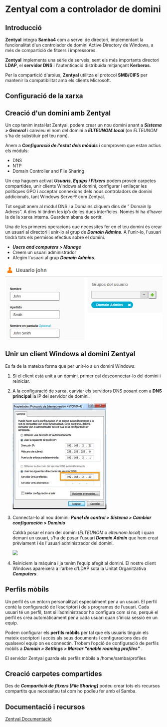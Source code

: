 # Zentyal com a controlador de domini

## Introducció

**Zentyal** integra **Samba4** com a servei de directori, implementant la funcionalitat d'un controlador de domini Active Directory de Windows, a més de compartició de fitxers i impressores.

**Zentyal** implementa una sèrie de serveis, sent els més importants directori **LDAP**, el **servidor DNS** i l'autenticació distribuïda mitjançant **Kerberos**.

Per la compartició d'arxius, **Zentyal** utilitza el protocol **SMB/CIFS** per mantenir la compatibilitat amb els clients Microsoft.

## Configuració de la xarxa

## Creació d'un domini amb Zentyal

Un cop tenim instal·lat Zentyal, podem crear un nou domini anant a _**Sistema &gt; General**_ i canvieu el nom del domini a _**ELTEUNOM.local**_ \(on _ELTEUNOM_ s'ha de substituir pel teu nom\).

Anem a _**Configuració de l'estat dels mòduls**_ i comprovem que estan actius els mòduls:

* DNS
* NTP
* Domain Controller and File Sharing

Un cop haguem activat _**Usuaris, Equips i Fitxers**_ podem proveir carpetes compartides, unir clients Windows al domini, configurar i enllaçar les polítiques GPO i acceptar connexions dels nous controladors de domini addicionals, tant Windows Server® com Zentyal.

Tot seguit anem al mòdul DNS i a Domains cliquem dins de ” Domain Ip Adress”. A dins hi tindrm les ip’s de les dues interfícies. Només hi ha d’haver la de la xarxa interna. Guardem abans de sortir.

Una de les primeres operacions que necessites fer en el teu domini és crear un usuari al directori i unir-lo al grup de _**Domain Admins**_. A l'unir-lo, l'usuari tindrà tots els permisos efectius sobre el domini.

* _**Users and computers &gt; Manage**_
* Creem un usuari administrador
* Afegim l'usuari al grup _**Domain Admins**_.

![](../../.gitbook/assets/zentyal-users.png)

## Unir un client Windows al domini Zentyal

Es fa de la mateixa forma que per unir-lo a un domini Windows:

1. Si el client està unit a un domini, primer cal desconnectar-lo del domini i reiniciar.
2. A la configuració de xarxa, canviar els servidors DNS posant com a **DNS principal** la IP del servidor de domini.

   ![](../../.gitbook/assets/samba4_unir_client1.jpg)

3. Connectar-lo al nou domini: _**Panel de control &gt; Sistema &gt; Cambiar configuración &gt; Dominio**_

   Caldrà posar el nom del domini \(_ELTEUNOM_ o _elteunom.local_\) i quan demani un usuari, s'ha de posar l'usuari _**Domain Admin**_ que hem creat prèviament i és l'usuari administrador del domini.

   ![](../../.gitbook/assets/samba4_unir_client2.jpg)

4. Reiniciem la màquina i ja tenim l’equip afegit al domini. El nostre client Windows apareixerà a l'arbre d'LDAP sota la Unitat Organitzativa _**Computers**_.

## Perfils mòbils

Un perfil és un entorn personalitzat especialment per a un usuari. El perfil conté la configuració de l’escriptori i dels programes de l’usuari. Cada usuari té un perfil, tant si l’administrador ho configura com si no, perquè el perfil es crea automàticament per a cada usuari quan s’inicia sessió en un equip.

Podem configurar els **perfils mòbils** per tal que els usuaris tinguin els mateix escriptori i accés als seus documents i configuracions des de qualsevol equip on es connectin. Trobem l’opció de configuració de perfils mòbils a  _**Domain &gt; Settings &gt; Marcar “enable roaming profiles”**_ .

El servidor Zentyal guarda els perfils mòbils a /home/samba/profiles

## Creació carpetes compartides

Des de _**Compartició de fitxers \[File Sharing\]**_ podeu crear tots els recursos compartits que necessiteu tal com ho podíeu fer amb el Samba.

## Documentació i recursos

[Zentyal Documentació](https://wiki.zentyal.org/wiki/Es/4.1/Usuarios,_Equipos_y_Comparticion_de_ficheros)

